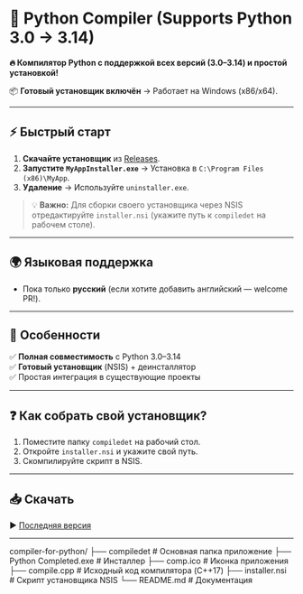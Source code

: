 # 🐍 Python Compiler (Supports Python 3.0 → 3.14)  

**🔥 Компилятор Python с поддержкой всех версий (3.0–3.14) и простой установкой!**  

📦 **Готовый установщик включён** → Работает на Windows (x86/x64).  

---

## ⚡️ Быстрый старт  
1. **Скачайте установщик** из [Releases](https://github.com/mydak538/compiler-for-python).  
2. **Запустите `MyAppInstaller.exe`** → Установка в `C:\Program Files (x86)\MyApp`.  
3. **Удаление** → Используйте `uninstaller.exe`.  

> 💡 **Важно:** Для сборки своего установщика через NSIS отредактируйте `installer.nsi` (укажите путь к `compiledet` на рабочем столе).  

---

## 🌍 Языковая поддержка  
- Пока только **русский** (если хотите добавить английский — welcome PR!).  

---

## 📌 Особенности  
✅ **Полная совместимость** с Python 3.0–3.14  
✅ **Готовый установщик** (NSIS) + деинсталлятор  
✅ Простая интеграция в существующие проекты  

---

## ❓ Как собрать свой установщик?  
1. Поместите папку `compiledet` на рабочий стол.  
2. Откройте `installer.nsi` и укажите свой путь.  
3. Скомпилируйте скрипт в NSIS.  

---

## 📥 Скачать  
▶️ [Последняя версия](https://github.com/mydak538/compiler-for-python)  

---
compiler-for-python/
├── compiledet # Основная папка приложение
├── Python Completed.exe # Инсталлер 
├── comp.ico # Иконка приложения
├── compile.cpp # Исходный код компилятора (C++17)
├── installer.nsi # Скрипт установщика NSIS
└── README.md # Документация
